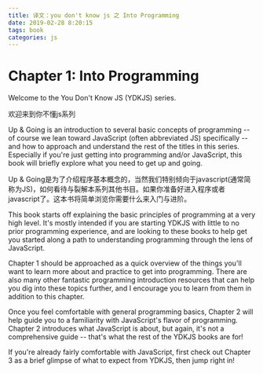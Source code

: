 ```yaml
---
title: 译文：you don't know js 之 Into Programming
date: 2019-02-28 8:20:15
tags: book
categories: js
---
```




# Chapter 1: Into Programming

Welcome to the You Don't Know JS (YDKJS) series.

欢迎来到你不懂js系列

<div><!-- more--></div>

Up & Going is an introduction to several basic concepts of programming -- of course we lean toward JavaScript (often abbreviated JS) specifically -- and how to approach and understand the rest of the titles in this series. Especially if you're just getting into programming and/or JavaScript, this book will briefly explore what you need to get up and going.

Up & Going是为了介绍程序基本概念的，当然我们特别倾向于javascript(通常简称为JS)，如何看待与裂解本系列其他书目。如果你准备好进入程序或者javascript了。这本书将简单浏览你需要什么来入门与进阶。

This book starts off explaining the basic principles of programming at a very high level. It's mostly intended if you are starting YDKJS with little to no prior programming experience, and are looking to these books to help get you started along a path to understanding programming through the lens of JavaScript.

Chapter 1 should be approached as a quick overview of the things you'll want to learn more about and practice to get into programming. There are also many other fantastic programming introduction resources that can help you dig into these topics further, and I encourage you to learn from them in addition to this chapter.

Once you feel comfortable with general programming basics, Chapter 2 will help guide you to a familiarity with JavaScript's flavor of programming. Chapter 2 introduces what JavaScript is about, but again, it's not a comprehensive guide -- that's what the rest of the YDKJS books are for!

If you're already fairly comfortable with JavaScript, first check out Chapter 3 as a brief glimpse of what to expect from YDKJS, then jump right in!

